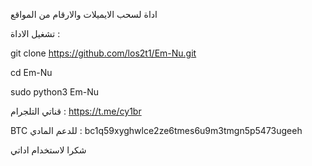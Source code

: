 اداة لسحب الايميلات والارقام من المواقع


تشغيل الاداة : 


git clone https://github.com/los2t1/Em-Nu.git

cd Em-Nu

sudo python3 Em-Nu


قناتي التلجرام : https://t.me/cy1br


BTC للدعم المادي : bc1q59xyghwlce2ze6tmes6u9m3tmgn5p5473ugeeh


شكرا لاستخدام اداتي
